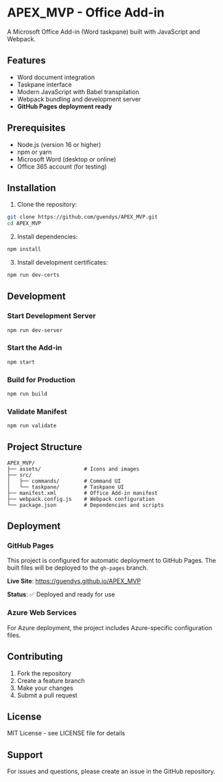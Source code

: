# APEX_MVP - Office Add-in

A Microsoft Office Add-in (Word taskpane) built with JavaScript and Webpack.

## Features

- Word document integration
- Taskpane interface
- Modern JavaScript with Babel transpilation
- Webpack bundling and development server
- **GitHub Pages deployment ready**

## Prerequisites

- Node.js (version 16 or higher)
- npm or yarn
- Microsoft Word (desktop or online)
- Office 365 account (for testing)

## Installation

1. Clone the repository:
```bash
git clone https://github.com/guendys/APEX_MVP.git
cd APEX_MVP
```

2. Install dependencies:
```bash
npm install
```

3. Install development certificates:
```bash
npm run dev-certs
```

## Development

### Start Development Server
```bash
npm run dev-server
```

### Start the Add-in
```bash
npm start
```

### Build for Production
```bash
npm run build
```

### Validate Manifest
```bash
npm run validate
```

## Project Structure

```
APEX_MVP/
├── assets/              # Icons and images
├── src/
│   ├── commands/        # Command UI
│   └── taskpane/        # Taskpane UI
├── manifest.xml         # Office Add-in manifest
├── webpack.config.js    # Webpack configuration
└── package.json         # Dependencies and scripts
```

## Deployment

### GitHub Pages
This project is configured for automatic deployment to GitHub Pages. The built files will be deployed to the `gh-pages` branch.

**Live Site**: https://guendys.github.io/APEX_MVP

**Status**: ✅ Deployed and ready for use

### Azure Web Services
For Azure deployment, the project includes Azure-specific configuration files.

## Contributing

1. Fork the repository
2. Create a feature branch
3. Make your changes
4. Submit a pull request

## License

MIT License - see LICENSE file for details

## Support

For issues and questions, please create an issue in the GitHub repository. 